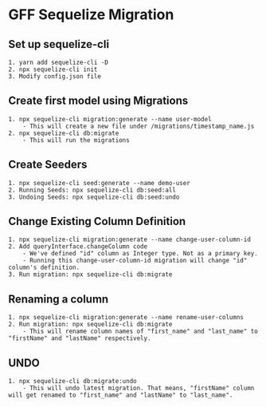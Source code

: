 # GFF Sequelize Migration

## Set up sequelize-cli

    1. yarn add sequelize-cli -D
    2. npx sequelize-cli init
    3. Modify config.json file

## Create first model using Migrations

    1. npx sequelize-cli migration:generate --name user-model
        - This will create a new file under /migrations/timestamp_name.js
    2. npx sequelize-cli db:migrate
        - This will run the migrations

## Create Seeders

    1. npx sequelize-cli seed:generate --name demo-user
    2. Running Seeds: npx sequelize-cli db:seed:all
    3. Undoing Seeds: npx sequelize-cli db:seed:undo

## Change Existing Column Definition

    1. npx sequelize-cli migration:generate --name change-user-column-id
    2. Add queryInterface.changeColumn code
        - We've defined "id" column as Integer type. Not as a primary key.
        - Running this change-user-column-id migration will change "id" column's definition.
    3. Run migration: npx sequelize-cli db:migrate

## Renaming a column

    1. npx sequelize-cli migration:generate --name rename-user-columns
    2. Run migration: npx sequelize-cli db:migrate
        - This will rename column names of "first_name" and "last_name" to "firstName" and "lastName" respectively.

## UNDO

    1. npx sequelize-cli db:migrate:undo
        - This will undo latest migration. That means, "firstName" column will get renamed to "first_name" and "lastName" to "last_name".
